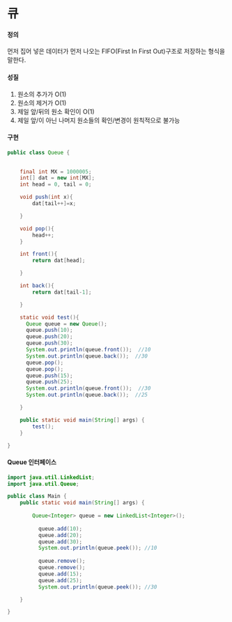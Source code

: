 # 큐

#### 정의
먼저 집어 넣은 데이터가 먼저 나오는 FIFO(First In First Out)구조로 저장하는 형식을 말한다.

#### 성질
1) 원소의 추가가 O(1)
2) 원소의 제거가 O(1)
3) 제일 앞/뒤의 원소 확인이 O(1)
4) 제일 앞/이 아닌 나머지 원소들의 확인/변경이 원칙적으로 불가능

#### 구현

```java
public class Queue {
	

	final int MX = 1000005;
	int[] dat = new int[MX];
	int head = 0, tail = 0;

	void push(int x){
		dat[tail++]=x;

	}

	void pop(){
		head++;
	}

	int front(){
		return dat[head];

	}

	int back(){
		return dat[tail-1];

	}

	static void test(){
	  Queue queue = new Queue();
	  queue.push(10);
	  queue.push(20);
	  queue.push(30);
	  System.out.println(queue.front());  //10
	  System.out.println(queue.back());  //30
	  queue.pop(); 
	  queue.pop();
	  queue.push(15); 
	  queue.push(25);	 
	  System.out.println(queue.front());  //30
	  System.out.println(queue.back());  //25

	}

	public static void main(String[] args) {
		test();
	}

}
```

#### Queue 인터페이스

```java
import java.util.LinkedList;
import java.util.Queue;

public class Main {
	public static void main(String[] args) {
		
		Queue<Integer> queue = new LinkedList<Integer>();
		
		  queue.add(10);
		  queue.add(20);
		  queue.add(30);
		  System.out.println(queue.peek()); //10
          
		  queue.remove(); 
		  queue.remove();
		  queue.add(15); 
		  queue.add(25);	 
		  System.out.println(queue.peek()); //30

	}

}
```